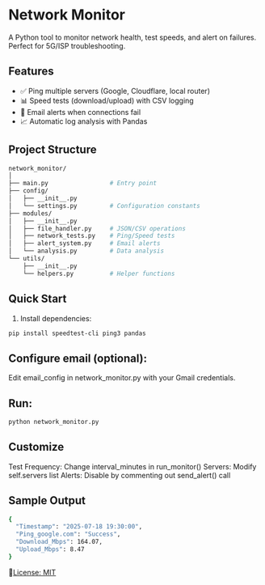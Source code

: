 # Network Monitor

A Python tool to monitor network health, test speeds, and alert on failures. Perfect for 5G/ISP troubleshooting.

## Features
- ✅ Ping multiple servers (Google, Cloudflare, local router)
- 📊 Speed tests (download/upload) with CSV logging
- 🔔 Email alerts when connections fail
- 📈 Automatic log analysis with Pandas


## Project Structure
```bash
network_monitor/
│
├── main.py                 # Entry point
├── config/
│   ├── __init__.py
│   └── settings.py         # Configuration constants
├── modules/
│   ├── __init__.py
│   ├── file_handler.py     # JSON/CSV operations
│   ├── network_tests.py    # Ping/Speed tests
│   ├── alert_system.py     # Email alerts
│   └── analysis.py         # Data analysis
└── utils/
    ├── __init__.py
    └── helpers.py          # Helper functions
```

## Quick Start
1. Install dependencies:
```bash
pip install speedtest-cli ping3 pandas
```

## Configure email (optional):
Edit email_config in network_monitor.py with your Gmail credentials.

## Run:
```bash
python network_monitor.py
```

## Customize
Test Frequency: Change interval_minutes in run_monitor()
Servers: Modify self.servers list
Alerts: Disable by commenting out send_alert() call

## Sample Output
```bash
{
  "Timestamp": "2025-07-18 19:30:00",
  "Ping_google.com": "Success",
  "Download_Mbps": 164.07,
  "Upload_Mbps": 8.47
}
```

📝[License: MIT](/LICENSE)